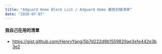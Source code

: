 ```yaml
---
title: "Adguard Home Block List / Adguard Home 廣告封鎖清單"
date: "2020-07-07"
---
```


#### 我自己在用的清單
* https://gist.github.com/HenryYang/5b7d222d9b1559829ae3e1e442e3b3e2

